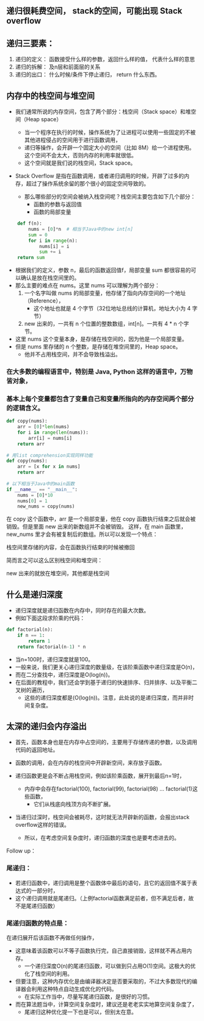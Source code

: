 ## 递归很耗费空间， stack的空间，可能出现 Stack overflow
## 递归三要素：
1. 递归的定义： 函数接受什么样的参数，返回什么样的值， 代表什么样的意思
2. 递归的拆解： 及n层和前面层的关系
3. 递归的出口： 什么时候/条件下停止递归， return 什么东西。

## 内存中的栈空间与堆空间
- 我们通常所说的内存空间，包含了两个部分：栈空间（Stack space）和堆空间（Heap space） 
  - 当一个程序在执行的时候，操作系统为了让进程可以使用一些固定的不被其他进程侵占的空间用于进行函数调用，
  - 递归等操作，会开辟一个固定大小的空间（比如 8M）给一个进程使用。这个空间不会太大，否则内存的利用率就很低。
  - 这个空间就是我们说的栈空间，Stack space。

- Stack Overflow 是指在函数调用，或者递归调用的时候，开辟了过多的内存，超过了操作系统余留的那个很小的固定空间导致的。
  - 那么哪些部分的空间会被纳入栈空间呢？栈空间主要包含如下几个部分：
    - 函数的参数与返回值
    - 函数的局部变量
```python
    def f(n):
        nums = [0]*n  # 相当于Java中的new int[n]
        sum = 0
        for i in range(n):
            nums[i] = i
            sum += i
    return sum
```
- 根据我们的定义，参数 n，最后的函数返回值f，局部变量 sum 都很容易的可以确认是放在栈空间里的。
- 那么主要的难点在 nums。这里 nums 可以理解为两个部分：
    1. 一个名字叫做 nums 的局部变量，他存储了指向内存空间的一个地址（Reference）， 
       - 这个地址也就是 4 个字节（32位地址总线的计算机，地址大小为 4 字节）
    2. new 出来的，一共有 n 个位置的整数数组，int[n]。一共有 4 * n 个字节。
- 这里 nums 这个变量本身，是存储在栈空间的，因为他是一个局部变量。
- 但是 nums 里存储的 n 个整数，是存储在堆空间里的，Heap space。
    - 他并不占用栈空间，并不会导致栈溢出。
    
### 在大多数的编程语言中，特别是 Java, Python 这样的语言中，万物皆对象，
### 基本上每个变量都包含了变量自己和变量所指向的内存空间两个部分的逻辑含义。
```python
def copy(nums):
    arr = [0]*len(nums) 
    for i in range(len(nums)):
        arr[i] = nums[i]
    return arr
		
# 用list comprehension实现同样功能
def copy(nums):
    arr = [x for x in nums]
    return arr
		
# 以下相当于Java中的main函数
if __name__ == "__main__":
    nums = [0]*10
    nums[0] = 1
    new_nums = copy(nums)
```
在 copy 这个函数中，arr 是一个局部变量，他在 copy 函数执行结束之后就会被销毁。但是里面 new 出来的新数组并不会被销毁。
这样，在 main 函数里，new_nums 里才会有被复制后的数组。所以可以发现一个特点：

栈空间里存储的内容，会在函数执行结束的时候被撤回

简而言之可以这么区别栈空间和堆空间：

new 出来的就放在堆空间，其他都是栈空间

## 什么是递归深度
- 递归深度就是递归函数在内存中，同时存在的最大次数。
- 例如下面这段求阶乘的代码：
```python
def factorial(n):
    if n == 1:
        return 1
    return factorial(n-1) * n
```
- 当n=100时，递归深度就是100。
- 一般来说，我们更关心递归深度的数量级，在该阶乘函数中递归深度是O(n)， 
- 而在二分查找中，递归深度是O(log(n))。 
- 在后面的教程中，我们还会学到基于递归的快速排序、归并排序、以及平衡二叉树的遍历，
  - 这些的递归深度都是(O(log(n))。注意，此处说的是递归深度，而并非时间复杂度。
    
## 太深的递归会内存溢出
- 首先，函数本身也是在内存中占空间的，主要用于存储传递的参数，以及调用代码的返回地址。

- 函数的调用，会在内存的栈空间中开辟新空间，来存放子函数。
- 递归函数更是会不断占用栈空间，例如该阶乘函数，展开到最后n=1时，
  - 内存中会存在factorial(100), factorial(99), factorial(98) ... factorial(1)这些函数，
    - 它们从栈底向栈顶方向不断扩展。

- 当递归过深时，栈空间会被耗尽，这时就无法开辟新的函数，会报出stack overflow这样的错误。
    - 所以，在考虑空间复杂度时，递归函数的深度也是要考虑进去的。

Follow up：

### 尾递归：
- 若递归函数中，递归调用是整个函数体中最后的语句，且它的返回值不属于表达式的一部分时，
- 这个递归调用就是尾递归。（上例factorial函数满足前者，但不满足后者，故不是尾递归函数）

### 尾递归函数的特点是：
在递归展开后该函数不再做任何操作，
- 这意味着该函数可以不等子函数执行完，自己直接销毁，这样就不再占用内存。
  - 一个递归深度O(n)的尾递归函数，可以做到只占用O(1)空间。这极大的优化了栈空间的利用。
- 但要注意，这种内存优化是由编译器决定是否要采取的，不过大多数现代的编译器会利用这种特点自动生成优化的代码。
  - 在实际工作当中，尽量写尾递归函数，是很好的习惯。
- 而在算法题当中，计算空间复杂度时，建议还是老老实实地算空间复杂度了，
  - 尾递归这种优化提一下也是可以，但别太在意。

